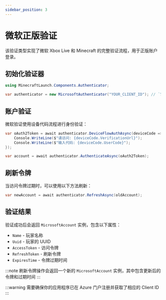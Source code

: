```yaml
---
sidebar_position: 3
---
```


# 微软正版验证

该验证类型实现了微软 Xbox Live 和 Minecraft 的完整验证流程，用于正版账户登录。

## 初始化验证器

```csharp
using MinecraftLaunch.Components.Authenticator;

var authenticator = new MicrosoftAuthenticator("YOUR_CLIENT_ID"); // `YOUR_CLIENT_ID`替换为你的应用程序 Client ID
```

## 账户验证

微软验证使用设备代码流程进行身份验证：

```csharp
var oAuth2Token = await authenticator.DeviceFlowAuthAsync(deviceCode => {
    Console.WriteLine($"请访问: {deviceCode.VerificationUrl}");
    Console.WriteLine($"输入代码: {deviceCode.UserCode}");
});

var account = await authenticator.AuthenticateAsync(oAuth2Token);
```

## 刷新令牌

当访问令牌过期时，可以使用以下方法刷新：

```csharp
var newAccount = await authenticator.RefreshAsync(oldAccount);
```

## 验证结果

验证成功后会返回 `MicrosoftAccount` 实例，包含以下属性：

- `Name` - 玩家名称
- `Uuid` - 玩家的 UUID
- `AccessToken` - 访问令牌
- `RefreshToken` - 刷新令牌
- `ExpiresTime` - 令牌过期时间

:::note
刷新令牌操作会返回一个新的 `MicrosoftAccount` 实例，其中包含更新后的令牌和过期时间
:::

:::warning
需要确保你的应用程序已在 Azure 门户注册并获取了相应的 Client ID
:::

